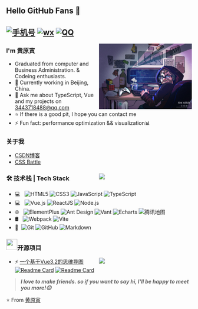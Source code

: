 ## Hello GitHub Fans 👋
[![手机号](https://img.shields.io/badge/手机号-17808098401-red.svg "17908098401")](mailto:17808098401)
[![wx](https://img.shields.io/badge/wx-17808098401-red.svg "17908098401")](mailto:17808098401)
[![QQ](https://img.shields.io/badge/-3443718488@qq.com-c14438?style=flat&logo=tencentqq&logoColor=white&link=mailto:3443718488@qq.com)](mailto:3443718488@qq.com)
---

<img align="right" alt="GIF" src="https://github.com/FernandoRoldan93/FernandoRoldan93/blob/master/cover_image.jpg" width="50%" height="auto"/>

### I'm 黄原寅

- Graduated from computer and Business Administration. & Codeing enthusiasts. 
- 🌱 Currently working in Beijing, China.
- 💬 Ask me about TypeScript, Vue and my projects on [3443718488@qq.com](mailto:3443718488@qq.com)
- ⭐ If there is a good pit, I hope you can contact me
- ⚡ Fun fact: performance optimization && visualization📊

### 关于我
- [CSDN博客](https://blog.csdn.net/weixin_42365757?spm=1000.2115.3001.5343)
- [CSS Battle](https://cssbattle.dev/player/IMDu4D5SsrYED3MnvyqO3Vf9Lw43)

### 🛠 技术栈 | Tech Stack  <img width="50%" align="right" height="auto" src="https://github-readme-stats.vercel.app/api?username=huangyuanyin&count_private=true&show_icons=true&theme=tokyonight&locale=cn&include_all_commits=true" />

- 💻 &#160; ![HTML5](https://img.shields.io/badge/-HTML5-333333?style=flat&logo=html5)
![CSS3](https://img.shields.io/badge/-CSS3-333333?style=flat&logo=css3)
![JavaScript](https://img.shields.io/badge/-JavaScript-333333?style=flat&logo=javascript)
![TypeScript](https://img.shields.io/badge/-TypeScript-333333?style=flat&logo=typescript)
- 💻 &#160; ![Vue.js](https://img.shields.io/badge/-VueJS-333333?style=flat&logo=Vue.js)
![ReactJS](https://img.shields.io/badge/-ReactJS-333333?style=flat&logo=react)
![Node.js](https://img.shields.io/badge/-Node.js-333333?style=flat&logo=node.js)
- 🌐 &#160; ![ElementPlus](https://img.shields.io/badge/-ElementPlus-333333?style=flat&logo=element) 
![Ant Design](https://img.shields.io/badge/-AntDesign-333333?style=flat&logo=antdesign&logoColor=563D7C)
![Vant](https://img.shields.io/badge/-Vant-99CC66?style=flat&logo=vant&logoColor=99CC33)
![Echarts](https://img.shields.io/badge/-Echarts-66CCFF?style=flat&logo=echarts&logoColor=563D7C)
![腾讯地图](https://img.shields.io/badge/-腾讯地图-FFFF33?style=flat&logo&logoColor=563D7C)
- 🛢 &#160; ![Webpack](https://img.shields.io/badge/-Webpack-333333?style=flat&logo=webpack)
![Vite](https://img.shields.io/badge/-Vite-333333?style=flat&logo=vite)
- 🔧 &#160;![Git](https://img.shields.io/badge/-Git-333333?style=flat&logo=git)
![GitHub](https://img.shields.io/badge/-GitHub-333333?style=flat&logo=github)
![Markdown](https://img.shields.io/badge/-Markdown-333333?style=flat&logo=markdown)

### <img src="https://media0.giphy.com/media/pylpD8AoQCf3CQ1oO2/giphy.gif" width=30 height=30>开源项目 
<img width="50%" align="right" height="auto" src="https://github-readme-stats.vercel.app/api/top-langs/?username=huangyuanyin&layout=compact&theme=cobalt" />
 
 - ⚡ [一个基于Vue3.2的思维导图](https://huangyuanyin-mindmap.vercel.app/#/)
[![Readme Card](https://github-readme-stats.vercel.app/api/pin/?username=huangyuanyin&repo=hyy-webSSH-Termail&theme=moltack)](https://github.com/anuraghazra/github-readme-stats)
[![Readme Card](https://github-readme-stats.vercel.app/api/pin/?username=huangyuanyin&repo=hyy-video-uploader&theme=moltack)](https://github.com/anuraghazra/github-readme-stats)

> ***I love to make friends. so if you want to say hi, I'll be happy to meet you more!😊***

⭐️ From [黄原寅](https://github.com/huangyuanyin)

